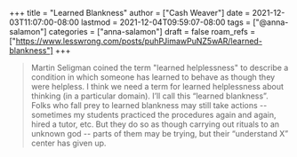 +++
title = "Learned Blankness"
author = ["Cash Weaver"]
date = 2021-12-03T11:07:00-08:00
lastmod = 2021-12-04T09:59:07-08:00
tags = ["@anna-salamon"]
categories = ["anna-salamon"]
draft = false
roam_refs = ["https://www.lesswrong.com/posts/puhPJimawPuNZ5wAR/learned-blankness"]
+++

> Martin Seligman coined the term "learned helplessness" to describe a condition in which someone has learned to behave as though they were helpless. I think we need a term for learned helplessness about thinking (in a particular domain). I’ll call this “learned blankness”. Folks who fall prey to learned blankness may still take actions -- sometimes my students practiced the procedures again and again, hired a tutor, etc. But they do so as though carrying out rituals to an unknown god -- parts of them may be trying, but their “understand X” center has given up.
